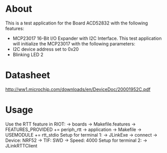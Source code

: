# About
This is a test application for the Board ACD52832 with the following features:
 - MCP23017 16-Bit I/O Expander with I2C Interface.
This test application will initialize the MCP23017 with the following parameters:
 - I2C device address set to 0x20
 - Blinking LED 2

# Datasheet
http://ww1.microchip.com/downloads/en/DeviceDoc/20001952C.pdf

# Usage
Use the RTT feature in RIOT:
 -> boards -> Makefile.features -> FEATURES_PROVIDED += periph_rtt
 -> application -> Makefile -> USEMODULE += rtt_stdio
Setup for terminal 1:
 -> JLinkExe -> connect -> Device: NRF52 -> TIF: SWD -> Speed: 4000
Setup for terminal 2:
 -> JLinkRTTClient
